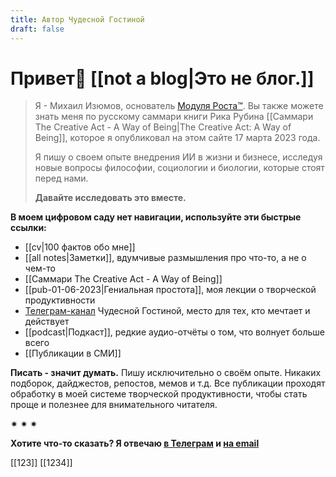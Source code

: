 ```yaml
---
title: Автор Чудесной Гостиной
draft: false
---
```

# Привет👋  [[not a blog|Это не блог.]]

>Я - Михаил Изюмов, основатель [Модуля Роста™](https://kto1.io/). Вы также можете знать меня по русскому саммари книги Рика Рубина [[Саммари The Creative Act - A Way of Being|The Creative Act: A Way of Being]], которое я опубликовал на этом сайте 17 марта 2023 года.
>
>Я пишу о своем опыте внедрения ИИ в жизни и бизнесе, исследуя новые вопросы философии, социологии и биологии, которые стоят перед нами. 
>
>**Давайте исследовать это вместе.**

**В моем цифровом саду нет навигации, используйте эти быстрые ссылки:**
- [[cv|100 фактов обо мне]]
- [[all notes|Заметки]], вдумчивые размышления про что-то, а не о чем-то
- [[Саммари The Creative Act - A Way of Being]]
- [[pub-01-06-2023|Гениальная простота]], моя лекции о творческой продуктивности
- [Телеграм-канал](https://t.me/izumov) Чудесной Гостиной, место для тех, кто мечтает и действует
- [[podcast|Подкаст]], редкие аудио-отчёты о том, что волнует больше всего
- [[Публикации в СМИ]]

**Писать - значит думать.**
Пишу исключительно о своём опыте. Никаких подборок, дайджестов, репостов, мемов и т.д. Все публикации проходят обработку в моей системе творческой продуктивности, чтобы стать проще и полезнее для внимательного читателя.

✷ ✷ ✷

**Хотите что-то сказать? Я отвечаю [в Телеграм](https://t.me/mikhail_izumov) и <a href = "mailto: izumov@thecreativeact.ru">на email </a>**

[[123]]
[[1234]]
